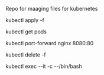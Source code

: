 Repo for maaging files for kubernetes

kubectl apply -f <YAML file>
  
kubectl get pods
  
kubectl port-forward nginx 8080:80
  
kubectl delete -f <YAML file>
  
kubectl exec --it <POD name> -c <container name> --/bin/bash

